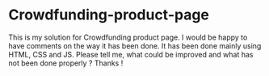 # Crowdfunding-product-page
This is my solution for Crowdfunding product page. I would be happy to have comments on the way it has been done. It has been done mainly using HTML, CSS and JS. Please tell me, what could be improved and what has not been done properly ? Thanks !
